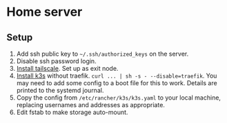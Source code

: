 # Home server

## Setup

1. Add ssh public key to `~/.ssh/authorized_keys` on the server.
2. Disable ssh password login.
3. [Install tailscale](https://tailscale.com/kb/1031/install-linux/). Set up as exit node.
4. [Install k3s](https://k3s.io/) without traefik. `curl ... | sh -s - --disable=traefik`.
   You may need to add some config to a boot file for this to work. Details are printed
   to the systemd journal.
5. Copy the config from `/etc/rancher/k3s/k3s.yaml` to your local machine, replacing
   usernames and addresses as appropriate.
6. Edit fstab to make storage auto-mount.
